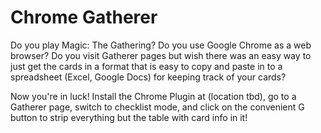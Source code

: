 Chrome Gatherer
===============

Do you play Magic: The Gathering?
Do you use Google Chrome as a web browser?
Do you visit Gatherer pages but wish there was an easy way to just get the cards in a format that is easy to copy and paste in to a spreadsheet (Excel, Google Docs) for keeping track of your cards?

Now you're in luck!
Install the Chrome Plugin at (location tbd), go to a Gatherer page, switch to checklist mode, and click on the convenient G button to strip everything but the table with card info in it!